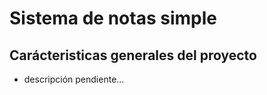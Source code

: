 # Sistema de notas simple

## Carácteristicas generales del proyecto

* descripción pendiente...

  

